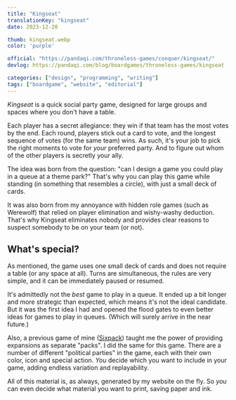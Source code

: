 ```yaml
---
title: "Kingseat"
translationKey: "kingseat"
date: 2023-12-20

thumb: kingseat.webp
color: 'purple'

official: "https://pandaqi.com/throneless-games/conquer/kingseat/"
devlog: https://pandaqi.com/blog/boardgames/throneless-games/kingseat

categories: ["design", "programming", "writing"]
tags: ["boardgame", "website", "editorial"]
---
```


_Kingseat_ is a quick social party game, designed for large groups and spaces where you don't have a table.

Each player has a secret allegiance: they win if that team has the most votes by the end. Each round, players stick out a card to vote, and the longest sequence of votes (for the same team) wins. As such, it's your job to pick the right moments to vote for _your_ preferred party. And to figure out whom of the other players is secretly your ally.

The idea was born from the question: "can I design a game you could play in a queue at a theme park?" That's why you can play this game while standing (in something that resembles a circle), with just a small deck of cards.

It was also born from my annoyance with hidden role games (such as Werewolf) that relied on player elimination and wishy-washy deduction. That's why Kingseat eliminates nobody and provides clear reasons to suspect somebody to be on your team (or not).

## What's special?

As mentioned, the game uses one small deck of cards and does not require a table (or any space at all). Turns are simultaneous, the rules are very simple, and it can be immediately paused or resumed.

It's admittedly not the _best_ game to play in a queue. It ended up a bit longer and more strategic than expected, which means it's not the ideal candidate. But it was the first idea I had and opened the flood gates to even better ideas for games to play in queues. (Which will surely arrive in the near future.)

Also, a previous game of mine ([Sixpack](/en/design/boardgame/sixpack)) taught me the power of providing expansions as separate "packs". I did the same for this game. There are a number of different "political parties" in the game, each with their own color, icon and special action. _You_ decide which you want to include in your game, adding endless variation and replayability.

All of this material is, as always, generated by my website on the fly. So _you_ can even decide what material you want to print, saving paper and ink.